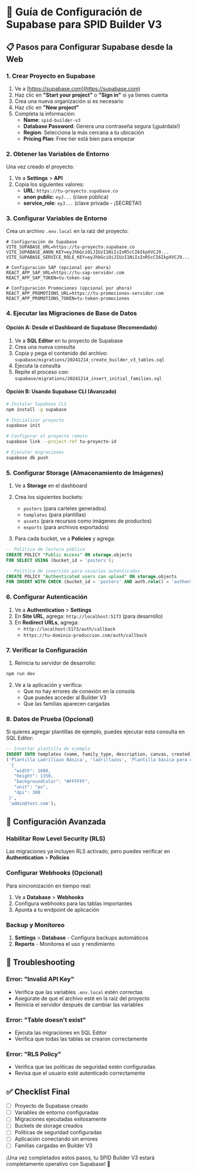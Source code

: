 # 🚀 Guía de Configuración de Supabase para SPID Builder V3

## 📋 Pasos para Configurar Supabase desde la Web

### 1. Crear Proyecto en Supabase
1. Ve a [https://supabase.com](https://supabase.com)
2. Haz clic en **"Start your project"** o **"Sign in"** si ya tienes cuenta
3. Crea una nueva organización si es necesario
4. Haz clic en **"New project"**
5. Completa la información:
   - **Name**: `spid-builder-v3`
   - **Database Password**: Genera una contraseña segura (¡guárdala!)
   - **Region**: Selecciona la más cercana a tu ubicación
   - **Pricing Plan**: Free tier está bien para empezar

### 2. Obtener las Variables de Entorno
Una vez creado el proyecto:

1. Ve a **Settings** > **API**
2. Copia los siguientes valores:
   - **URL**: `https://tu-proyecto.supabase.co`
   - **anon public**: `eyJ...` (clave pública)
   - **service_role**: `eyJ...` (clave privada - ¡SECRETA!)

### 3. Configurar Variables de Entorno
Crea un archivo `.env.local` en la raíz del proyecto:

```env
# Configuración de Supabase
VITE_SUPABASE_URL=https://tu-proyecto.supabase.co
VITE_SUPABASE_ANON_KEY=eyJhbGciOiJIUzI1NiIsInR5cCI6IkpXVCJ9...
VITE_SUPABASE_SERVICE_ROLE_KEY=eyJhbGciOiJIUzI1NiIsInR5cCI6IkpXVCJ9...

# Configuración SAP (opcional por ahora)
REACT_APP_SAP_URL=https://tu-sap-servidor.com
REACT_APP_SAP_TOKEN=tu-token-sap

# Configuración Promociones (opcional por ahora)
REACT_APP_PROMOTIONS_URL=https://tu-promociones-servidor.com
REACT_APP_PROMOTIONS_TOKEN=tu-token-promociones
```

### 4. Ejecutar las Migraciones de Base de Datos

#### Opción A: Desde el Dashboard de Supabase (Recomendado)
1. Ve a **SQL Editor** en tu proyecto de Supabase
2. Crea una nueva consulta
3. Copia y pega el contenido del archivo: `supabase/migrations/20241214_create_builder_v3_tables.sql`
4. Ejecuta la consulta
5. Repite el proceso con: `supabase/migrations/20241214_insert_initial_families.sql`

#### Opción B: Usando Supabase CLI (Avanzado)
```bash
# Instalar Supabase CLI
npm install -g supabase

# Inicializar proyecto
supabase init

# Configurar el proyecto remoto
supabase link --project-ref tu-proyecto-id

# Ejecutar migraciones
supabase db push
```

### 5. Configurar Storage (Almacenamiento de Imágenes)
1. Ve a **Storage** en el dashboard
2. Crea los siguientes buckets:
   - `posters` (para carteles generados)
   - `templates` (para plantillas)
   - `assets` (para recursos como imágenes de productos)
   - `exports` (para archivos exportados)

3. Para cada bucket, ve a **Policies** y agrega:
```sql
-- Política de lectura pública
CREATE POLICY "Public Access" ON storage.objects
FOR SELECT USING (bucket_id = 'posters');

-- Política de inserción para usuarios autenticados
CREATE POLICY "Authenticated users can upload" ON storage.objects
FOR INSERT WITH CHECK (bucket_id = 'posters' AND auth.role() = 'authenticated');
```

### 6. Configurar Autenticación
1. Ve a **Authentication** > **Settings**
2. En **Site URL**, agrega: `http://localhost:5173` (para desarrollo)
3. En **Redirect URLs**, agrega:
   - `http://localhost:5173/auth/callback`
   - `https://tu-dominio-produccion.com/auth/callback`

### 7. Verificar la Configuración
1. Reinicia tu servidor de desarrollo:
```bash
npm run dev
```

2. Ve a la aplicación y verifica:
   - Que no hay errores de conexión en la consola
   - Que puedes acceder al Builder V3
   - Que las familias aparecen cargadas

### 8. Datos de Prueba (Opcional)
Si quieres agregar plantillas de ejemplo, puedes ejecutar esta consulta en SQL Editor:

```sql
-- Insertar plantilla de ejemplo
INSERT INTO templates (name, family_type, description, canvas, created_by) VALUES
('Plantilla Ladrillazo Básica', 'ladrillazos', 'Plantilla básica para ofertas ladrillazo', 
 '{
   "width": 1080,
   "height": 1350,
   "backgroundColor": "#FFFFFF",
   "unit": "px",
   "dpi": 300
 }', 
 'admin@test.com');
```

## 🔧 Configuración Avanzada

### Habilitar Row Level Security (RLS)
Las migraciones ya incluyen RLS activado, pero puedes verificar en **Authentication** > **Policies**

### Configurar Webhooks (Opcional)
Para sincronización en tiempo real:
1. Ve a **Database** > **Webhooks**
2. Configura webhooks para las tablas importantes
3. Apunta a tu endpoint de aplicación

### Backup y Monitoreo
1. **Settings** > **Database** - Configura backups automáticos
2. **Reports** - Monitorea el uso y rendimiento

## 🚨 Troubleshooting

### Error: "Invalid API Key"
- Verifica que las variables `.env.local` estén correctas
- Asegúrate de que el archivo esté en la raíz del proyecto
- Reinicia el servidor después de cambiar las variables

### Error: "Table doesn't exist"
- Ejecuta las migraciones en SQL Editor
- Verifica que todas las tablas se crearon correctamente

### Error: "RLS Policy"
- Verifica que las políticas de seguridad estén configuradas
- Revisa que el usuario esté autenticado correctamente

## ✅ Checklist Final
- [ ] Proyecto de Supabase creado
- [ ] Variables de entorno configuradas
- [ ] Migraciones ejecutadas exitosamente
- [ ] Buckets de storage creados
- [ ] Políticas de seguridad configuradas
- [ ] Aplicación conectando sin errores
- [ ] Familias cargadas en Builder V3

¡Una vez completados estos pasos, tu SPID Builder V3 estará completamente operativo con Supabase! 🎉 